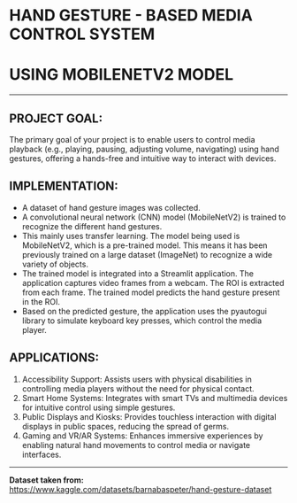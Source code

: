 # **HAND GESTURE - BASED MEDIA CONTROL SYSTEM**
# **USING MOBILENETV2 MODEL**
---
## **PROJECT GOAL:**
The primary goal of your project is to enable users to control media playback (e.g., playing, pausing, adjusting volume, navigating) using hand gestures, offering a hands-free and intuitive way to interact with devices.
## **IMPLEMENTATION:**
* A dataset of hand gesture images was collected.
* A convolutional neural network (CNN) model (MobileNetV2) is trained to recognize the different hand gestures.
* This mainly uses transfer learning. The model being used is MobileNetV2, which is a pre-trained model. This means it has been previously trained on a large dataset (ImageNet) to recognize a wide variety of objects.
* The trained model is integrated into a Streamlit application. The application captures video frames from a webcam. The ROI is extracted from each frame. The trained model predicts the hand gesture present in the ROI.
* Based on the predicted gesture, the application uses the pyautogui library to simulate keyboard key presses, which control the media player.
## **APPLICATIONS:**
1. Accessibility Support: Assists users with physical disabilities in controlling media players without the need for physical contact.
2. Smart Home Systems: Integrates with smart TVs and multimedia devices for intuitive control using simple gestures.
3. Public Displays and Kiosks: Provides touchless interaction with digital displays in public spaces, reducing the spread of germs.
4. Gaming and VR/AR Systems: Enhances immersive experiences by enabling natural hand movements to control media or navigate interfaces.
---

**Dataset taken from:** https://www.kaggle.com/datasets/barnabaspeter/hand-gesture-dataset
